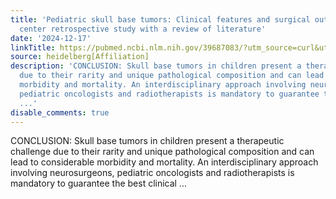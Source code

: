 ```yaml
---
title: 'Pediatric skull base tumors: Clinical features and surgical outcomes; a single
  center retrospective study with a review of literature'
date: '2024-12-17'
linkTitle: https://pubmed.ncbi.nlm.nih.gov/39687083/?utm_source=curl&utm_medium=rss&utm_campaign=pubmed-2&utm_content=1FakS-2QOkCT8HsMOQP1bCRQ4YzyumYOmxmF0moLsQ3dFB1E9V&fc=20220326224207&ff=20241217170900&v=2.18.0.post9+e462414
source: heidelberg[Affiliation]
description: 'CONCLUSION: Skull base tumors in children present a therapeutic challenge
  due to their rarity and unique pathological composition and can lead to considerable
  morbidity and mortality. An interdisciplinary approach involving neurosurgeons,
  pediatric oncologists and radiotherapists is mandatory to guarantee the best clinical
  ...'
disable_comments: true
---
```

CONCLUSION: Skull base tumors in children present a therapeutic challenge due to their rarity and unique pathological composition and can lead to considerable morbidity and mortality. An interdisciplinary approach involving neurosurgeons, pediatric oncologists and radiotherapists is mandatory to guarantee the best clinical ...